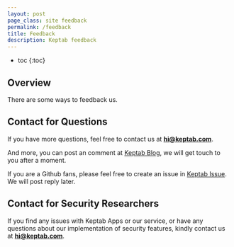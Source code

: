 ```yaml
---
layout: post
page_class: site feedback
permalink: /feedback
title: Feedback
description: Keptab feedback
---
```


* toc
{:toc}

## Overview

There are some ways to feedback us.

## Contact for Questions

If you have more questions, feel free to contact us at **hi@keptab.com**. 

And more, you can post an comment at [Keptab Blog](https://blog.keptab.com), we will get touch to you after a moment.

If you are a Github fans, please feel free to create an issue in [Keptab Issue](https://github.com/keptab/keptab/issues). We will post reply later.

## Contact for Security Researchers

If you find any issues with Keptab Apps or our service, or have any questions about our implementation of security features, kindly contact us at **hi@keptab.com**. 